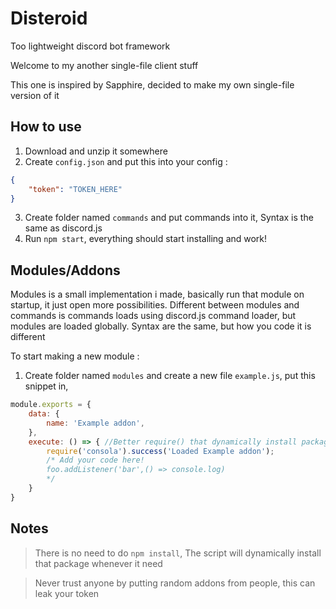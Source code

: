 # Disteroid
Too lightweight discord bot framework

Welcome to my another single-file client stuff

This one is inspired by Sapphire, decided to make my own single-file version of it

## How to use

1. Download and unzip it somewhere
2. Create `config.json` and put this into your config :
```json
{
    "token": "TOKEN_HERE"
}
```
3. Create folder named `commands` and put commands into it, Syntax is the same as discord.js
4. Run `npm start`, everything should start installing and work!

## Modules/Addons

Modules is a small implementation i made, basically run that module on startup, it just open more possibilities.
Different between modules and commands is commands loads using discord.js command loader, but modules are loaded globally.
Syntax are the same, but how you code it is different

To start making a new module :

1. Create folder named `modules` and create a new file `example.js`, put this snippet in,
```js
module.exports = {
    data: {
        name: 'Example addon',
    },
    execute: () => { //Better require() that dynamically install package!
        require('consola').success('Loaded Example addon');
        /* Add your code here!
        foo.addListener('bar',() => console.log)
        */
    }
}
```

## Notes

> There is no need to do `npm install`, The script will dynamically install that package whenever it need

> Never trust anyone by putting random addons from people, this can leak your token
